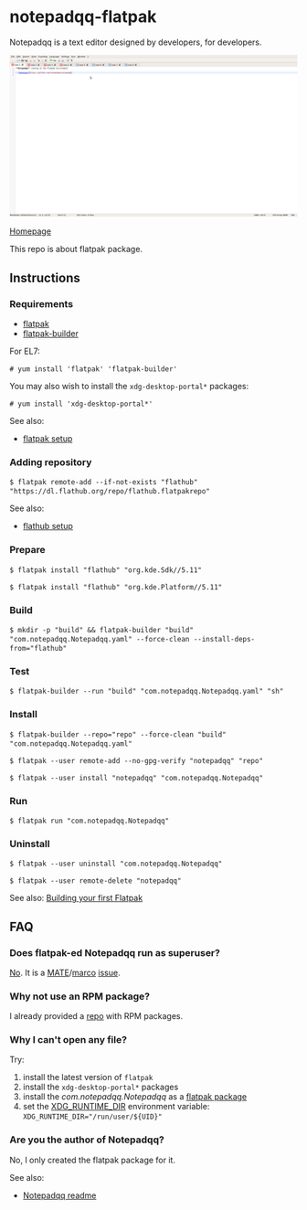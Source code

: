 # notepadqq-flatpak

Notepadqq is a text editor designed by developers, for developers.

![notepadqq-flatpak screenshot](notepadqq-flatpak.png)

[Homepage](https://github.com/notepadqq/notepadqq)

This repo is about flatpak package.

## Instructions

### Requirements

* [flatpak](https://github.com/flatpak/flatpak)
* [flatpak-builder](https://github.com/flatpak/flatpak-builder)

For EL7:

```
# yum install 'flatpak' 'flatpak-builder'
```

You may also wish to install the `xdg-desktop-portal*` packages:

```
# yum install 'xdg-desktop-portal*'
```

See also:

* [flatpak setup](https://flatpak.org/setup)

### Adding repository

```
$ flatpak remote-add --if-not-exists "flathub" "https://dl.flathub.org/repo/flathub.flatpakrepo"
```

See also:

* [flathub setup](http://docs.flatpak.org/en/latest/using-flatpak.html#add-a-remote)

### Prepare

```
$ flatpak install "flathub" "org.kde.Sdk//5.11"
```

```
$ flatpak install "flathub" "org.kde.Platform//5.11"
```

### Build

```
$ mkdir -p "build" && flatpak-builder "build" "com.notepadqq.Notepadqq.yaml" --force-clean --install-deps-from="flathub"
```

### Test

```
$ flatpak-builder --run "build" "com.notepadqq.Notepadqq.yaml" "sh"
```

### Install

```
$ flatpak-builder --repo="repo" --force-clean "build" "com.notepadqq.Notepadqq.yaml"
```

```
$ flatpak --user remote-add --no-gpg-verify "notepadqq" "repo"
```

```
$ flatpak --user install "notepadqq" "com.notepadqq.Notepadqq"
```

### Run

```
$ flatpak run "com.notepadqq.Notepadqq"
```

### Uninstall

```
$ flatpak --user uninstall "com.notepadqq.Notepadqq"
```

```
$ flatpak --user remote-delete "notepadqq"
```

See also: [Building your first Flatpak](http://docs.flatpak.org/en/latest/first-build.html)

## FAQ

### Does flatpak-ed Notepadqq run as superuser?

[No](https://github.com/flatpak/flatpak/issues/1557). It is a [MATE](https://github.com/mate-desktop)/[marco](https://github.com/mate-desktop/marco) [issue](https://github.com/mate-desktop/marco/issues/301).

### Why not use an RPM package?

I already provided a [repo](https://copr.fedorainfracloud.org/coprs/scx/notepadqq/) with RPM packages.

### Why I can't open any file?

Try:

1. install the latest version of `flatpak`
2. install the `xdg-desktop-portal*` packages
3. install the *com.notepadqq.Notepadqq* as a [flatpak package](http://docs.flatpak.org/en/latest/first-build.html#install-the-app)
4. set the [XDG_RUNTIME_DIR](https://github.com/flatpak/flatpak/issues/534#issuecomment-378824515) environment variable: `XDG_RUNTIME_DIR="/run/user/${UID}"`

### Are you the author of Notepadqq?

No, I only created the flatpak package for it.

See also:

* [Notepadqq readme](https://github.com/notepadqq/notepadqq/blob/master/README.md)

